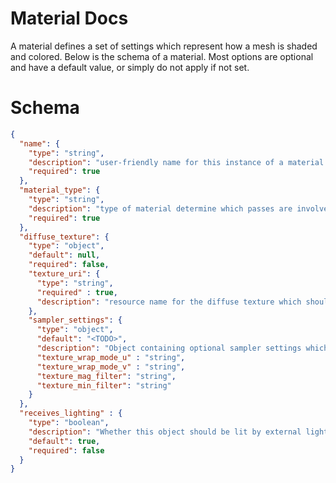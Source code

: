 # Material Docs

A material defines a set of settings which represent how a mesh is shaded and colored. Below is the schema of a material. Most options are optional and have a default value, or simply do not apply if not set.

# Schema

```json
{
  "name": {
    "type": "string",
    "description": "user-friendly name for this instance of a material. Example: 'Robot' might refer to a material used to render a metallic robot",
    "required": true
  },
  "material_type": {
    "type": "string",
    "description": "type of material determine which passes are involved in rendering objects using this material",
    "required": true
  },
  "diffuse_texture": {
    "type": "object",
    "default": null,
    "required": false,
    "texture_uri": {
      "type": "string",
      "required" : true,
      "description": "resource name for the diffuse texture which should be loaded and then subsequently bound before drawing"
    },
    "sampler_settings": {
      "type": "object",
      "default": "<TODO>",
      "description": "Object containing optional sampler settings which should be applied when binding the texture",
      "texture_wrap_mode_u" : "string",
      "texture_wrap_mode_v" : "string",
      "texture_mag_filter": "string",
      "texture_min_filter": "string"
    }
  },
  "receives_lighting" : {
    "type": "boolean",
    "description": "Whether this object should be lit by external lighting",
    "default": true,
    "required": false
  }
}
```